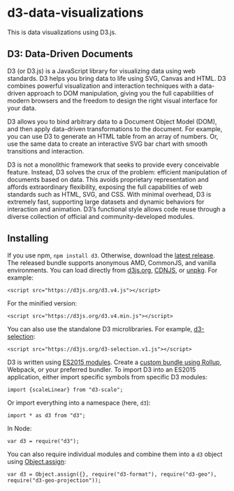 # d3-data-visualizations
This is data visualizations using D3.js.
## D3: Data-Driven Documents
D3 (or D3.js) is a JavaScript library for visualizing data using web standards. D3 helps you bring data to life using SVG, Canvas and HTML. D3 combines powerful visualization and interaction techniques with a data-driven approach to DOM manipulation, giving you the full capabilities of modern browsers and the freedom to design the right visual interface for your data.

D3 allows you to bind arbitrary data to a Document Object Model (DOM), and then apply data-driven transformations to the document. For example, you can use D3 to generate an HTML table from an array of numbers. Or, use the same data to create an interactive SVG bar chart with smooth transitions and interaction.

D3 is not a monolithic framework that seeks to provide every conceivable feature. Instead, D3 solves the crux of the problem: efficient manipulation of documents based on data. This avoids proprietary representation and affords extraordinary flexibility, exposing the full capabilities of web standards such as HTML, SVG, and CSS. With minimal overhead, D3 is extremely fast, supporting large datasets and dynamic behaviors for interaction and animation. D3’s functional style allows code reuse through a diverse collection of official and community-developed modules.
## Installing
If you use npm, `npm install d3`. Otherwise, download the [latest release](https://github.com/d3/d3/releases/tag/v4.9.1). The released bundle supports anonymous AMD, CommonJS, and vanilla environments. You can load directly from [d3js.org](https://d3js.org/), [CDNJS](https://cdnjs.com/libraries/d3), or [unpkg](https://unpkg.com/d3@4.9.1/). For example:

`<script src="https://d3js.org/d3.v4.js"></script>`

For the minified version:

`<script src="https://d3js.org/d3.v4.min.js"></script>`

You can also use the standalone D3 microlibraries. For example, [d3-selection](https://github.com/d3/d3-selection):

`<script src="https://d3js.org/d3-selection.v1.js"></script>`

D3 is written using [ES2015 modules](http://2ality.com/2014/09/es6-modules-final.html). Create a [custom bundle using Rollup](https://bl.ocks.org/mbostock/bb09af4c39c79cffcde4), Webpack, or your preferred bundler. To import D3 into an ES2015 application, either import specific symbols from specific D3 modules:

`import {scaleLinear} from "d3-scale";`

Or import everything into a namespace (here, `d3`):

`import * as d3 from "d3";`

In Node:

`var d3 = require("d3");`

You can also require individual modules and combine them into a `d3` object using [Object.assign](https://developer.mozilla.org/en-US/docs/Web/JavaScript/Reference/Global_Objects/Object/assign):

`var d3 = Object.assign({}, require("d3-format"), require("d3-geo"), require("d3-geo-projection"));`

